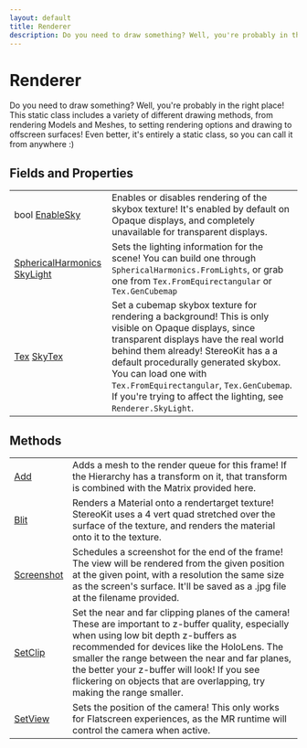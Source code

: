 ```yaml
---
layout: default
title: Renderer
description: Do you need to draw something? Well, you're probably in the right place! This static class includes a variety of different drawing methods, from rendering Models and Meshes, to setting rendering options and drawing to offscreen surfaces! Even better, it's entirely a static class, so you can call it from anywhere .)
---
```

# Renderer

Do you need to draw something? Well, you're probably in the right place!
This static class includes a variety of different drawing methods, from rendering
Models and Meshes, to setting rendering options and drawing to offscreen surfaces!
Even better, it's entirely a static class, so you can call it from anywhere :)


## Fields and Properties

|  |  |
|--|--|
|bool [EnableSky]({{site.url}}/Pages/Reference/Renderer/EnableSky.html)|Enables or disables rendering of the skybox texture! It's enabled by default on Opaque displays, and completely unavailable for transparent displays.|
|[SphericalHarmonics]({{site.url}}/Pages/Reference/SphericalHarmonics.html) [SkyLight]({{site.url}}/Pages/Reference/Renderer/SkyLight.html)|Sets the lighting information for the scene! You can build one through `SphericalHarmonics.FromLights`, or grab one from `Tex.FromEquirectangular` or `Tex.GenCubemap`|
|[Tex]({{site.url}}/Pages/Reference/Tex.html) [SkyTex]({{site.url}}/Pages/Reference/Renderer/SkyTex.html)|Set a cubemap skybox texture for rendering a background! This is only visible on Opaque displays, since transparent displays have the real world behind them already! StereoKit has a a default procedurally generated skybox. You can load one with `Tex.FromEquirectangular`, `Tex.GenCubemap`. If you're trying to affect the lighting, see `Renderer.SkyLight`.|



## Methods

|  |  |
|--|--|
|[Add]({{site.url}}/Pages/Reference/Renderer/Add.html)|Adds a mesh to the render queue for this frame! If the Hierarchy has a transform on it, that transform is combined with the Matrix provided here.|
|[Blit]({{site.url}}/Pages/Reference/Renderer/Blit.html)|Renders a Material onto a rendertarget texture! StereoKit uses a 4 vert quad stretched over the surface of the texture, and renders the material onto it to the texture.|
|[Screenshot]({{site.url}}/Pages/Reference/Renderer/Screenshot.html)|Schedules a screenshot for the end of the frame! The view will be rendered from the given position at the given point, with a resolution the same size as the screen's surface. It'll be saved as a .jpg file at the filename provided.|
|[SetClip]({{site.url}}/Pages/Reference/Renderer/SetClip.html)|Set the near and far clipping planes of the camera! These are important to z-buffer quality, especially when using low bit depth z-buffers as recommended for devices like the HoloLens. The smaller the range between the near and far planes, the better your z-buffer will look! If you see flickering on objects that are overlapping, try making the range smaller.|
|[SetView]({{site.url}}/Pages/Reference/Renderer/SetView.html)|Sets the position of the camera! This only works for Flatscreen experiences, as the MR runtime will control the camera when active.|


